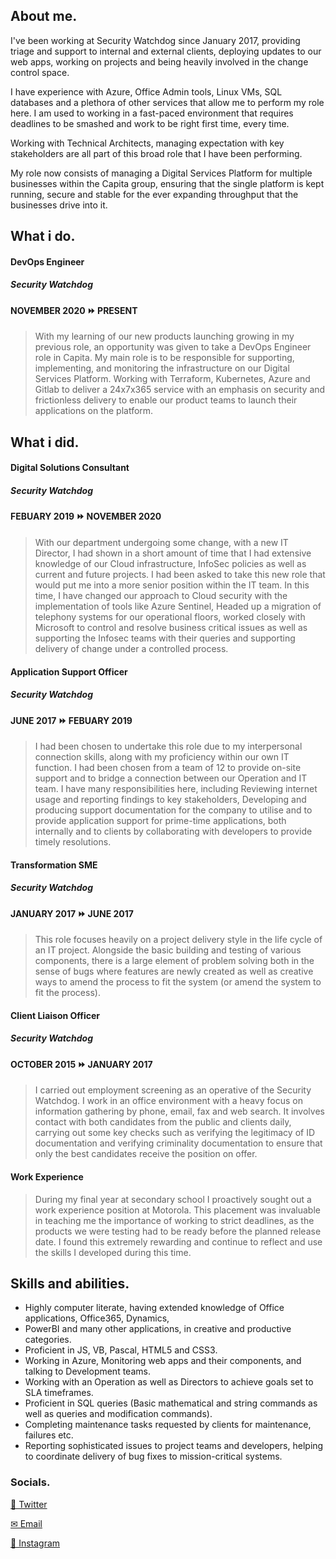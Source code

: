 ## About me.

I've been working at Security Watchdog since January 2017, providing triage and support to internal and external clients, deploying updates to our web apps, working on projects and being heavily involved in the change control space. 

I have experience with Azure, Office Admin tools, Linux VMs, SQL databases and a plethora of other services that allow me to perform my role here. I am used to working in a fast-paced environment that requires deadlines to be smashed and work to be right first time, every time. 

Working with Technical Architects, managing expectation with key stakeholders are all part of this broad role that I have been performing.

My role now consists of managing a Digital Services Platform for multiple businesses within the Capita group, ensuring that the single platform is kept running, secure and stable for the ever expanding throughput that the businesses drive into it. 

## What i do.
#### DevOps Engineer
##### Security Watchdog
#### NOVEMBER 2020 ⏩ PRESENT
> With my learning of our new products launching growing in my previous role, an opportunity was given to take a DevOps Engineer role in Capita.  My main role is to be responsible for supporting, implementing, and monitoring the infrastructure on our Digital Services Platform. Working with Terraform, Kubernetes, Azure and Gitlab to deliver a 24x7x365 service with an emphasis on security and frictionless delivery to enable our product teams to launch their applications on the platform. 

## What i did.

#### Digital Solutions Consultant
##### Security Watchdog
#### FEBUARY 2019 ⏩ NOVEMBER 2020
> With our department undergoing some change, with a new IT Director, I had shown in a short amount of time that I had extensive knowledge of our Cloud infrastructure, InfoSec policies as well as current and future projects. I had been asked to take this new role that would put me into a more senior position within the IT team. In this time, I have changed our approach to Cloud security with the implementation of tools like Azure Sentinel, Headed up a migration of telephony systems for our operational floors, worked closely with Microsoft to control and resolve business critical issues as well as supporting the Infosec teams with their queries and supporting delivery of change under a controlled process.

#### Application Support Officer
##### Security Watchdog
#### JUNE 2017 ⏩ FEBUARY 2019
>I had been chosen to undertake this role due to my interpersonal connection skills, along with my proficiency within our own IT function. I had been chosen from a team of 12 to provide on-site support and to bridge a connection between our Operation and IT team. I have many responsibilities here, including Reviewing internet usage and reporting findings to key stakeholders, Developing and producing support documentation for the company to utilise and to provide application support for prime-time applications, both internally and to clients by collaborating with developers to provide timely resolutions.

#### Transformation SME
##### Security Watchdog
#### JANUARY 2017 ⏩ JUNE 2017
>This role focuses heavily on a project delivery style in the life cycle of an IT project. Alongside the basic building and testing of various components, there is a large element of problem solving both in the sense of bugs where features are newly created as well as creative ways to amend the process to fit the system (or amend the system to fit the process).

#### Client Liaison Officer
##### Security Watchdog
#### OCTOBER 2015 ⏩ JANUARY 2017
>I carried out employment screening as an operative of the Security Watchdog. I work in an office environment with a heavy focus on information gathering by phone, email, fax and web search. It involves contact with both candidates from the public and clients daily, carrying out some key checks such as verifying the legitimacy of ID documentation and verifying criminality documentation to ensure that only the best candidates receive the position on offer.

#### Work Experience
>During my final year at secondary school I proactively sought out a work experience position at Motorola. This placement was invaluable in teaching me the importance of working to strict deadlines, as the products we were testing had to be ready before the planned release date. I found this extremely rewarding and continue to reflect and use the skills I developed during this time.

## Skills and abilities. 
* Highly computer literate, having extended knowledge of Office applications, Office365, Dynamics, 
* PowerBI and many other applications, in creative and productive categories.
* Proficient in JS, VB, Pascal, HTML5 and CSS3.
* Working in Azure, Monitoring web apps and their components, and talking to Development teams.
* Working with an Operation as well as Directors to achieve goals set to SLA timeframes.
* Proficient in SQL queries (Basic mathematical and string commands as well as queries and modification commands).
* Completing maintenance tasks requested by clients for maintenance, failures etc.
* Reporting sophisticated issues to project teams and developers, helping to coordinate delivery of bug fixes to mission-critical systems.

### Socials.
[📣 Twitter](https://twitter.com/KeyringHardhat)

[✉ Email](mailto:khdd@icloud.com)

[📸 Instagram](https://www.instagram.com/keyringhardhat/)
